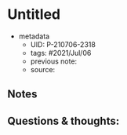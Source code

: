 # Untitled

- metadata
	- UID: P-210706-2318
	- tags: #2021/Jul/06
	- previous note: 
	- source: 

## Notes

## Questions & thoughts:

